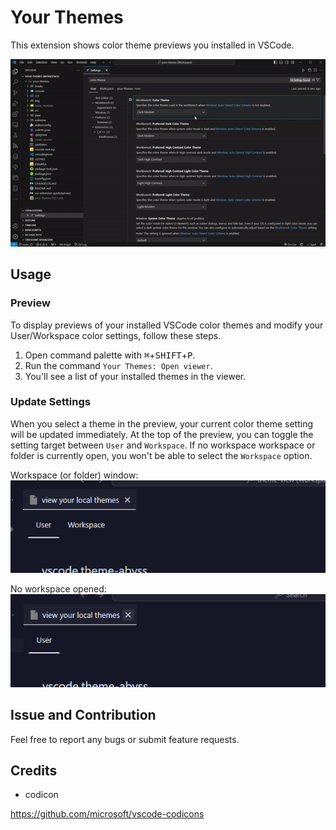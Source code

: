 # Your Themes

This extension shows color theme previews you installed in VSCode.

![demo](./img/demo.gif)

## Usage

### Preview

To display previews of your installed VSCode color themes and modify your User/Workspace color settings, follow these steps.

1. Open command palette with <kbd>⌘</kbd>+<kbd>SHIFT</kbd>+<kbd>P</kbd>.
2. Run the command `Your Themes: Open viewer`.
3. You'll see a list of your installed themes in the viewer.

### Update Settings

When you select a theme in the preview, your current color theme setting will be updated immediately. At the top of the preview, you can toggle the setting target between `User` and `Workspace`.
If no workspace workspace or folder is currently open, you won't be able to select the `Workspace` option.

Workspace (or folder) window:  
![setting targets UI with User and Workspace](./img/target-tabs.png)

No workspace opened:  
![setting targets UI with User](./img/target-tab.png)

## Issue and Contribution

Feel free to report any bugs or submit feature requests.

## Credits

- codicon

<https://github.com/microsoft/vscode-codicons>
